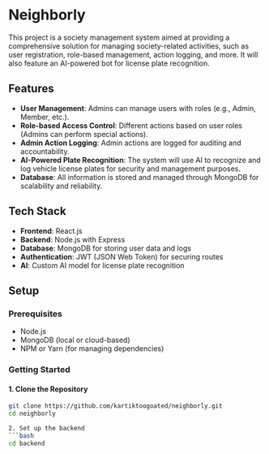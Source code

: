 # Neighborly

This project is a society management system aimed at providing a comprehensive solution for managing society-related activities, such as user registration, role-based management, action logging, and more. It will also feature an AI-powered bot for license plate recognition.

## Features

- **User Management**: Admins can manage users with roles (e.g., Admin, Member, etc.).
- **Role-based Access Control**: Different actions based on user roles (Admins can perform special actions).
- **Admin Action Logging**: Admin actions are logged for auditing and accountability.
- **AI-Powered Plate Recognition**: The system will use AI to recognize and log vehicle license plates for security and management purposes.
- **Database**: All information is stored and managed through MongoDB for scalability and reliability.

## Tech Stack

- **Frontend**: React.js 
- **Backend**: Node.js with Express
- **Database**: MongoDB for storing user data and logs
- **Authentication**: JWT (JSON Web Token) for securing routes
- **AI**: Custom AI model for license plate recognition

## Setup

### Prerequisites

- Node.js
- MongoDB (local or cloud-based)
- NPM or Yarn (for managing dependencies)

### Getting Started

#### 1. Clone the Repository
```bash
git clone https://github.com/kartiktoogoated/neighborly.git
cd neighborly 

2. Set up the backend
```bash
cd backend

